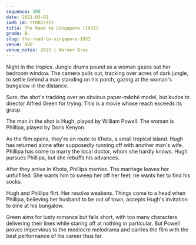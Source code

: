 ```yaml
---
sequence: 200
date: 2021-03-02
imdb_id: tt0022321
title: The Road to Singapore (1931)
grade: B-
slug: the-road-to-singapore-1931
venue: DVD
venue_notes: 2013 | Warner Bros.
---
```


Night in the tropics. Jungle drums pound as a woman gazes out her bedroom window. The camera pulls out, tracking over acres of dark jungle, to settle behind a man standing on his porch, gazing at the woman's bungalow in the distance.

Sure, the shot's tracking over an obvious paper-mâché model, but kudos to director Alfred Green for trying. This is a movie whose reach exceeds its grasp.

<!-- end -->

The man in the shot is Hugh, played by William Powell. The woman is Phillipa, played by Doris Kenyon.

As the film opens, they're en route to Khota, a small tropical island. Hugh has returned alone after supposedly running off with another man's wife. Phillipa has come to marry the local doctor, whom she hardly knows. Hugh pursues Phillipa, but she rebuffs his advances.

After they arrive in Khota, Phillipa marries. The marriage leaves her unfulfilled. She wants him to sweep her off her feet; he wants her to find his socks.

Hugh and Phillipa flirt. Her resolve weakens. Things come to a head when Phillipa, believing her husband to be out of town, accepts Hugh's invitation to dine at his bungalow.

Green aims for lusty romance but falls short, with too many characters delivering their lines while staring off at nothing in particular. But Powell proves impervious to the mediocre melodrama and carries the film with the best performance of his career thus far.
